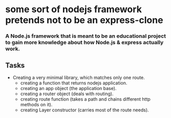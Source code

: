# some sort of nodejs framework pretends not to be an express-clone
### A Node.js framework that is meant to be an educational project to gain more knowledge about how Node.js & express actually work.

## Tasks

- Creating a very minimal library, which matches only one route.
  - creating a function that returns nodejs application.
  - creating an app object (the application base).
  - creating a router object (deals with routing).
  - creating route function (takes a path and chains different http methods on it).
  - creating Layer constructor (carries most of the route needs).
